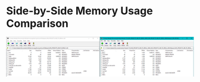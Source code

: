 # Side-by-Side Memory Usage Comparison
![screenshot](https://github.com/TheMindVirus/micropython/blob/master/ports/avr8/Side-by-Side-Comparison.png)
